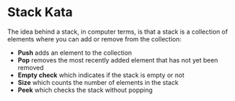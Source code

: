 # Stack Kata

The idea behind a stack, in computer terms, is that a stack is a collection of elements where you can add or remove from the collection:

- **Push** adds an element to the collection
- **Pop** removes the most recently added element that has not yet been removed
- **Empty check** which indicates if the stack is empty or not
- **Size** which counts the number of elements in the stack
- **Peek** which checks the stack without popping
